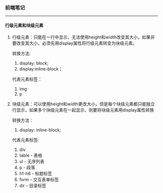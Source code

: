 ### 前端笔记

---

#### 行级元素和块级元素

1. 行级元素：只能在一行中显示，无法使用height和width改变其大小，如果非要改变其大小，必须先用display属性将行级元素转变为块级元素。

   转换方法: 

   1. display: block;
   2. display:inline-block；

   代表元素标签：

   1. img
   2. p

2. 块级元素：可以使用height和width更改大小，但是每个块级元素都只能独立行显示，如果多个块级元素在一起显示，则要将块级元素用display属性转换

   转换方法：

   1. display: inline-block;

   代表元素标签:

   1. div
   2. table - 表格
   3. ul - 无序列表
   4. p - 段落
   5. h1-h6 - 标题标签
   6. form - 交互表单标签
   7. dir - 目录标签

